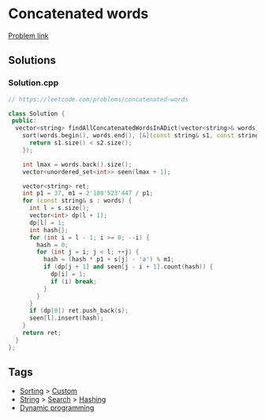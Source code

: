 # Concatenated words

[Problem link](https://leetcode.com/problems/concatenated-words)

## Solutions


### Solution.cpp
```cpp
// https://leetcode.com/problems/concatenated-words

class Solution {
 public:
  vector<string> findAllConcatenatedWordsInADict(vector<string>& words) {
    sort(words.begin(), words.end(), [&](const string& s1, const string& s2) {
      return s1.size() < s2.size();
    });

    int lmax = words.back().size();
    vector<unordered_set<int>> seen(lmax + 1);

    vector<string> ret;
    int p1 = 37, m1 = 2'108'523'447 / p1;
    for (const string& s : words) {
      int l = s.size();
      vector<int> dp(l + 1);
      dp[l] = 1;
      int hash{};
      for (int i = l - 1; i >= 0; --i) {
        hash = 0;
        for (int j = i; j < l; ++j) {
          hash = (hash * p1 + s[j] - 'a') % m1;
          if (dp[j + 1] and seen[j - i + 1].count(hash)) {
            dp[i] = 1;
            if (i) break;
          }
        }
      }
      if (dp[0]) ret.push_back(s);
      seen[l].insert(hash);
    }
    return ret;
  }
};
```
## Tags

* [Sorting](/README.md#Sorting) > [Custom](/README.md#Sorting-Custom)
* [String](/README.md#String) > [Search](/README.md#String-Search) > [Hashing](/README.md#String-Search-Hashing)
* [Dynamic programming](/README.md#Dynamic_programming)
